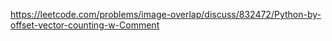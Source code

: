 https://leetcode.com/problems/image-overlap/discuss/832472/Python-by-offset-vector-counting-w-Comment